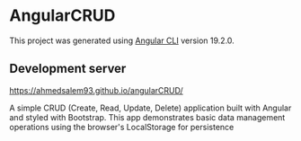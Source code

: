 # AngularCRUD

This project was generated using [Angular CLI](https://github.com/angular/angular-cli) version 19.2.0.

## Development server
https://ahmedsalem93.github.io/angularCRUD/

A simple CRUD (Create, Read, Update, Delete) application built with Angular and styled with Bootstrap. This app demonstrates basic data management operations using the browser's LocalStorage for persistence
